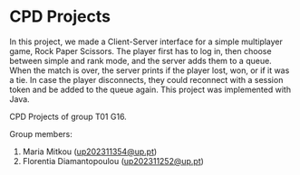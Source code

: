 # CPD Projects

In this project, we made a Client-Server interface for a simple multiplayer game, Rock Paper Scissors. The player first has to log in, then choose between simple and rank mode, and the server adds them to a queue. When the match is over, the server prints if the player lost, won, or if it was a tie. In case the player disconnects, they could reconnect with a session token and be added to the queue again. This project was implemented with Java.

CPD Projects of group T01 G16.

Group members:

1. Maria Mitkou (up202311354@up.pt)
2. Florentia Diamantopoulou (up202311252@up.pt)
  
  
